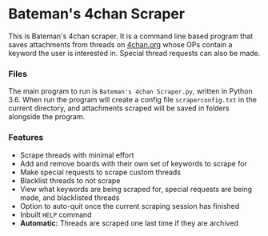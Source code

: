 # Bateman's 4chan Scraper

This is Bateman's 4chan scraper. It is a command line based program that saves attachments from threads on [4chan.org](https://www.4chan.org) whose OPs contain a keyword the user is interested in. Special thread requests can also be made.

### Files

The main program to run is `Bateman's 4chan Scraper.py`, written in Python 3.6. When run the program will create a config file `scraperconfig.txt` in the current directory, and attachments scraped will be saved in folders alongside the program.

### Features

- Scrape threads with minimal effort
- Add and remove boards with their own set of keywords to scrape for
- Make special requests to scrape custom threads 
- Blacklist threads to not scrape
- View what keywords are being scraped for, special requests are being made, and blacklisted threads
- Option to auto-quit once the current scraping session has finished
- Inbuilt `HELP` command
- **Automatic:** Threads are scraped one last time if they are archived
